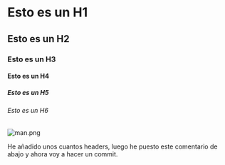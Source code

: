 # Esto es un H1
## Esto es un H2
### Esto es un H3
#### Esto es un H4
##### Esto es un H5
###### Esto es un H6

![man.png](https://th.bing.com/th/id/OIP.VpS4NSp8iDjiB9AM6OyYAwHaHa?cb=iwp2&rs=1&pid=ImgDetMain)

He añadido unos cuantos headers, luego he puesto este comentario de abajo y ahora voy a hacer un commit.
